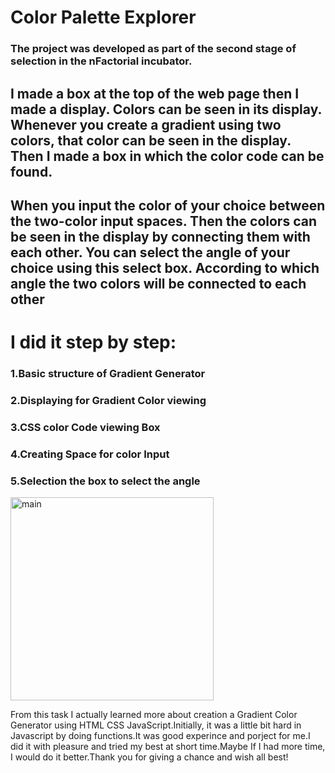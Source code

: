 <h1>Color Palette Explorer</h1>
<h3>The project was developed as part of the second stage of selection in the nFactorial incubator.<br></h3>
   <h2>I made a box at the top of the web page then I made a display. Colors can be seen in its display. Whenever you create a gradient using two colors, that color can be seen in the display. Then I made a box in which the color code can be found.<br></h4>
   <h2>When you input the color of your choice between the two-color input spaces. Then the colors can be seen in the display by connecting them with each other. You can select the angle of your choice using this select box. According to which angle the two colors will be connected to each other<br></h4>
 <h1>  I did it step by step:<br></h1>
<h3>1.Basic structure of Gradient Generator<br></h3>
<h3>2.Displaying for Gradient Color viewing<br></h3>
<h3>3.CSS color Code viewing Box<br></h3>
<h3>4.Creating Space for color Input<br></h3>
<h3>5.Selection the box to select the angle<br></h3>
<img width="325" alt="main" src="https://github.com/Bibolat2005/nFactorial-Incubator/assets/122878046/5fd381fa-0c2c-4735-aade-9427778c7e82">

From this task I actually learned more about creation a Gradient Color Generator using HTML CSS JavaScript.Initially, it was a little bit hard in Javascript by doing functions.It was good experince and porject for me.I did it with pleasure and tried my best at short time.Maybe If I had more time, I would do it better.Thank you for giving a chance and wish all best!

